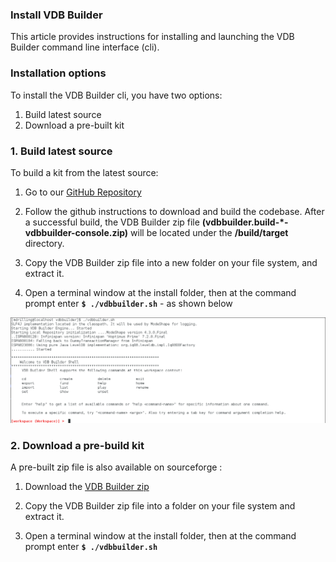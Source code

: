 ### Install VDB Builder

This article provides instructions for installing and launching the VDB Builder command line interface (cli).

### Installation options

To install the VDB Builder cli, you have two options:
1. Build latest source
2. Download a pre-built kit

### 1. Build latest source

To build a kit from the latest source:

1. Go to our [GitHub Repository](https://github.com/Teiid-Designer/komodo) 

2. Follow the github instructions to download and build the codebase.  After a successful build, the VDB Builder zip file __(vdbbuilder.build-*-vdbbuilder-console.zip)__ will be located under the **/build/target** directory.

3. Copy the VDB Builder zip file into a new folder on your file system, and extract it.

4. Open a terminal window at the install folder, then at the command prompt enter __`$ ./vdbbuilder.sh`__ - as shown below

![CLI startup](img/cli-startup.png)

### 2. Download a pre-build kit

A pre-built zip file is also available on sourceforge :

1. Download the [VDB Builder zip](http://sourceforge.net/projects/teiid/files/vdb-builder/0.x%20Releases/vdbbuilder-console-0.0.1-20150709.zip/download)

2. Copy the VDB Builder zip file into a folder on your file system and extract it.

3. Open a terminal window at the install folder, then at the command prompt enter __`$ ./vdbbuilder.sh`__ 

